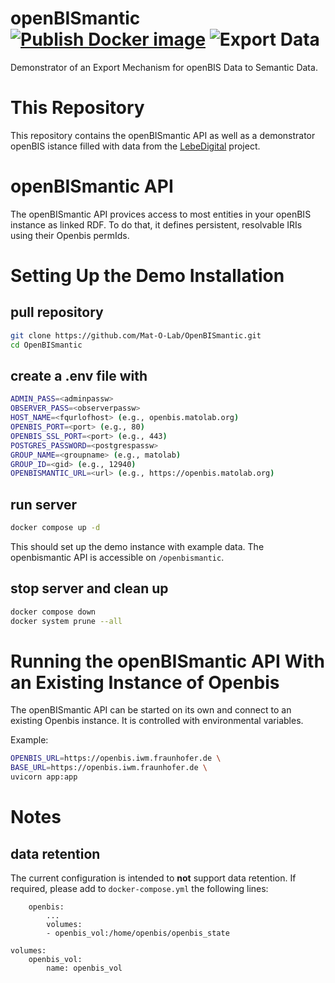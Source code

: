 
# openBISmantic [![Publish Docker image](https://github.com/Mat-O-Lab/OpenBISmantic/actions/workflows/PublishContainer.yml/badge.svg)](https://github.com/Mat-O-Lab/OpenBISmantic/actions/workflows/PublishContainer.yml) ![Export Data](https://github.com/Mat-O-Lab/OpenBISmantic/actions/workflows/ExportData.yml/badge.svg)
Demonstrator of an Export Mechanism for openBIS Data to Semantic Data.

# This Repository
This repository contains the openBISmantic API as well as a demonstrator openBIS istance filled with data from the [LebeDigital](https://github.com/BAMresearch/LebeDigital) project.

# openBISmantic API
The openBISmantic API provices access to most entities in your openBIS instance as linked RDF.
To do that, it defines persistent, resolvable IRIs using their Openbis permIds.  

# Setting Up the Demo Installation

## pull repository
```bash
git clone https://github.com/Mat-O-Lab/OpenBISmantic.git
cd OpenBISmantic
```
## create a .env file with
```bash
ADMIN_PASS=<adminpassw>
OBSERVER_PASS=<observerpassw>
HOST_NAME=<fqurlofhost> (e.g., openbis.matolab.org)
OPENBIS_PORT=<port> (e.g., 80)
OPENBIS_SSL_PORT=<port> (e.g., 443)
POSTGRES_PASSWORD=<postgrespassw>
GROUP_NAME=<groupname> (e.g., matolab)
GROUP_ID=<gid> (e.g., 12940)
OPENBISMANTIC_URL=<url> (e.g., https://openbis.matolab.org)
```

## run server
```bash
docker compose up -d
```
This should set up the demo instance with example data.
The openbismantic API is accessible on `/openbismantic`.

## stop server and clean up
```bash
docker compose down
docker system prune --all
```

# Running the openBISmantic API With an Existing Instance of Openbis
The openBISmantic API can be started on its own and connect to an existing Openbis instance.
It is controlled with environmental variables.

Example:
```bash
OPENBIS_URL=https://openbis.iwm.fraunhofer.de \
BASE_URL=https://openbis.iwm.fraunhofer.de \
uvicorn app:app
```


# Notes

## data retention
The current configuration is intended to **not** support data retention. If required, please add to `docker-compose.yml` the following lines:
```
    openbis:
        ...
        volumes:
        - openbis_vol:/home/openbis/openbis_state
    
volumes:
    openbis_vol:
        name: openbis_vol

```
